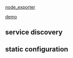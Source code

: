 [node_exporter](https://github.com/prometheus/node_exporter)

[demo](https://demo.promlabs.com/targets)


## service discovery


## static configuration

